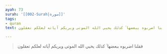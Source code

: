 ```yaml
---
ayah: 73
surah: '[[002-Surah|سورة]]'
tags:
- quran
text: فقلنا اضربوه ببعضها ۚ كذلك يحيي الله الموتى ويريكم آياته لعلكم تعقلون

---
```

> فقلنا اضربوه ببعضها ۚ كذلك يحيي الله الموتى ويريكم آياته لعلكم تعقلون
